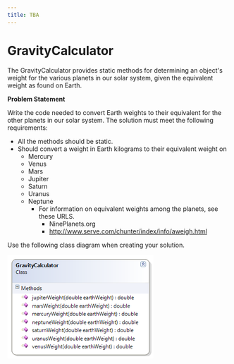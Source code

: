 ```yaml
---
title: TBA
---
```

# GravityCalculator

The GravityCalculator provides static methods for determining an object's weight for the various planets in our solar system, given the equivalent weight as found on Earth.

**Problem Statement**

Write the code needed to convert Earth weights to their equivalent for the other planets in our solar system. The solution must meet the following requirements:

* All the methods should be static.
* Should convert a weight in Earth kilograms to their equivalent weight on
  * Mercury
  * Venus
  * Mars
  * Jupiter
  * Saturn
  * Uranus
  * Neptune
    * For information on equivalent weights among the planets, see these URLS.
      * NinePlanets.org
      * http://www.serve.com/chunter/index/info/aweigh.html

Use the following class diagram when creating your solution.

![GravityCalculator Class Diagram](./E-GravityCalculator.png)
